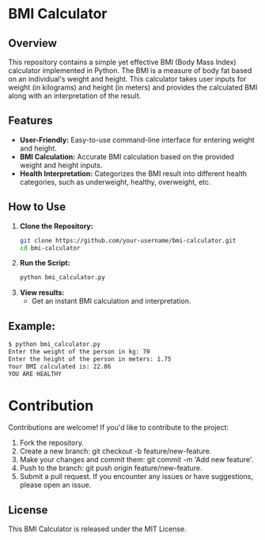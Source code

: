 # BMI Calculator

## Overview

This repository contains a simple yet effective BMI (Body Mass Index) calculator implemented in Python. The BMI is a measure of body fat based on an individual's weight and height. This calculator takes user inputs for weight (in kilograms) and height (in meters) and provides the calculated BMI along with an interpretation of the result.

## Features

- **User-Friendly:** Easy-to-use command-line interface for entering weight and height.
- **BMI Calculation:** Accurate BMI calculation based on the provided weight and height inputs.
- **Health Interpretation:** Categorizes the BMI result into different health categories, such as underweight, healthy, overweight, etc.

## How to Use

1. **Clone the Repository:**
   ```bash
   git clone https://github.com/your-username/bmi-calculator.git
   cd bmi-calculator

2. **Run the Script:**
   ```bash
   python bmi_calculator.py

3. **View results:**
    - Get an instant BMI calculation and interpretation.

## Example:
   ```bash
   $ python bmi_calculator.py
Enter the weight of the person in kg: 70
Enter the height of the person in meters: 1.75
Your BMI calculated is: 22.86
YOU ARE HEALTHY
```
# Contribution
Contributions are welcome! If you'd like to contribute to the project:
1. Fork the repository.
2. Create a new branch: git checkout -b feature/new-feature.
3. Make your changes and commit them: git commit -m 'Add new feature'.
4. Push to the branch: git push origin feature/new-feature.
5. Submit a pull request.
If you encounter any issues or have suggestions, please open an issue.

## License
This BMI Calculator is released under the MIT License.



